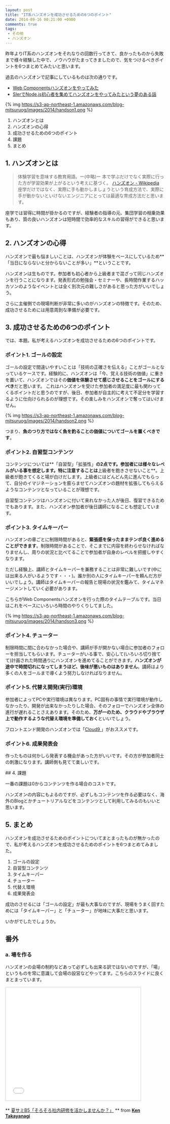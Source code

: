 ```yaml
---
layout: post
title: "IT系ハンズオンを成功させるための6つのポイント"
date: 2014-09-16 00:21:00 +0900
comments: true
tags: 
 - その他
 - ハンズオン
---
```


昨年よりIT系のハンズオンをそれなりの回数行ってきて、良かったものから失敗まで様々経験した中で、ノウハウがたまってきましたので、気をつけるべきポイントを6つまとめてみたいと思います。

過去のハンズオンで記事にしているものは次の通りです。

*   [Web Componentsハンズオンをやってみた](/2014/09/web-components)
*   [SIerでNode.js初心者を集めてハンズオンをやってみたという夢のある話](/2013/12/siernodejs)

<!-- more -->

{% img https://s3-ap-northeast-1.amazonaws.com/blog-mitsuruog/images/2014/handson1.png %}

1.  ハンズオンとは
2.  ハンズオンの心得
3.  成功させるための6つのポイント
4.  課題
5.  まとめ

## 1. ハンズオンとは

> 体験学習を意味する教育用語。ー(中略)ー 本で学ぶだけでなく実際に行った方が学習効果が上がるという考えに基づく。 
> [ハンズオン - Wikipedia](http://ja.wikipedia.org/wiki/%E3%83%8F%E3%83%B3%E3%82%BA%E3%82%AA%E3%83%B3)
座学だけではなく、実際に手も動かしましょうという育成方法で、実際に手が動かないといけないエンジニアにとっては最適な育成方法だと思います。

座学では習得に時間が掛かるのですが、経験者の指導の元、集団学習の相乗効果もあり、質の良いハンズオンは短時間で効率的なスキルの習得ができると思います。

## 2. ハンズオンの心得


ハンズオンで最も悩ましいことは、ハンズオンが体験をベースにしているため**「当日にならないと分からないことが多い」**ということです。

ハンズオンは生ものです。参加者も初心者から上級者まで混ざって同じハンズオンを行うことになります。発表形式の勉強会・セミナーや、長時間作業するハッカソンのようなイベントとは全く別次元の難しさがあると思った方がいいでしょう。

さらに主催側での現場判断が非常に多いのがハンズオンの特徴です。そのため、成功させるためには用意周到な準備が必要です。

## 3. 成功させるための6つのポイント

では、本題。私が考えるハンズオンを成功させるための6つのポイントです。

### ポイント1. ゴールの設定

ゴールの設定で間違いやすいことは「技術の正確さを伝える」ことがゴールとなっているケースです。経験的に、ハンズオンは「今、覚える技術の価値」に重きを置いて、ハンズオンではその**価値を体験させて感じさせることをゴールにするべき**だと思います。
これはハンズオンを受けた参加者の満足度に最も関わってくるポイントだと思うのですが、後日、参加者が自主的に考えて不足分を学習するように仕向けられるのが理想です。その楽しみをハンズオンで奪ってはいけません。

{% img https://s3-ap-northeast-1.amazonaws.com/blog-mitsuruog/images/2014/handson2.png %}


つまり、**魚のつり方ではなく魚を釣ることの価値についてゴールを置くべきです**。


### ポイント2. 自習型コンテンツ

コンテンツについては**「自習型」「拡張性」**の2点です。参加者には様々なレベルがいる事を想定します。特に注意することは**上級者を飽きさせないこと**。上級者が飽きてくると場が白けだします。上級者にはどんどん先に進んでもらって、自分のイマジネーションを膨らませてハンズオンの題材を拡張してもらえるようなコンテンツとなっていることが理想です。

自習型コンテンツはハンズオンに付いて来れなかった人が後日、復習できるためでもあります。また、ハンズオン参加者が後日講師になることも想定しています。


### ポイント3. タイムキーパー

ハンズオンの章ごとに制限時間があると、**緊張感を保ったままテンポ良く進めることができます**。制限時間があることで、そこまでに内容を終わらせなければなりませんし、周りの状況と比べてることで参加者が自身のレベルを把握しやすくなります。

ただし経験上、講師とタイムキーパーを兼務することは非常に難しいです(中には出来る人がいるようです・・・)。誰か別の人にタイムキーパーを頼んだ方がいいでしょう。講師はタイムキーパーの報告と現場の状況を鑑みて、タイムマネージメントしていく必要があります。

こちらがWeb Componentsハンズオンを行った際のタイムテーブルです。当日はこれをベースにいろいろ時間のやりくりしてました。

{% img https://s3-ap-northeast-1.amazonaws.com/blog-mitsuruog/images/2014/handson3.png %}



### ポイント4. チューター

制限時間に間に合わなかった場合や、講師が手が開かない場合に参加者のフォローを担当してもらいます。チューターがいる事で、安心して(いろいろ切り捨てて)計画された時間通りにハンズオンを進めてることができます。**ハンズオンが途中で時間切れになってしまうほど、後味が悪いものはありません**。講師はより多くの人をゴールまで導くよう努力しなければなりません。


### ポイント5. 代替え開発(実行)環境

参加者によってPCや実行環境は異なります。PC固有の事情で実行環境が動作しなかったり、開発が出来なかったりした場合、そのフォローでハンズオン全体の進行が遅れることさえあります。そのため、**万が一のため、クラウドやブラウザ上で動作するような代替え環境を準備しておく**といいでしょう。

フロントエンド開発のハンズオンでは「[Cloud9 ](https://c9.io/)」がおススメです。


### ポイント6. 成果発表会

作ったものは何かしら発表する機会があった方がいいです。その方が参加者同士の刺激になります。講師側も見てて楽しいです。

##︎ 4. 課題

一番の課題は0からコンテンツを作る場合のコストです。

ハンズオンの内容にもよるのですが、必ずしもコンテンツを作る必要はなく、海外のBlogとかチュートリアルなどをコンテンツとして利用してみるのもいいと思います。



## 5. まとめ

ハンズオンを成功させるためのポイントについてまとまったものが無かったので、私が考えるハンズオンを成功させるためのポイントを6つまとめてみました。

1.  ゴールの設定
2.  自習型コンテンツ
3.  タイムキーパー
4.  チューター
5.  代替え環境
6.  成果発表会

成功のさせるには「ゴールの設定」が最も大事なのですが、現場をうまく回すためには「タイムキーパー」と「チューター」が地味に大事だと思います。

いかがでしたでしょうか。

## 番外

### a. 場を作る


ハンズオンの会場の制約などあって必ずしも出来る訳ではないのですが、「場」というものを常に意識して会場の設営などやってます。こちらのスライドに良くまとまっています。

<iframe allowfullscreen="" frameborder="0" height="356" marginheight="0" marginwidth="0" scrolling="no" src="//www.slideshare.net/slideshow/embed_code/24830938?startSlide=18" style="border-width: 1px; border: 1px solid #CCC; margin-bottom: 5px; max-width: 100%;" width="427"> </iframe> 
<div style="margin-bottom: 5px;">

** [夏サミB5「そろそろ社内研修を活かしませんか？」](https://www.slideshare.net/gaoryu/20130801-devsumi "夏サミB5「そろそろ社内研修を活かしませんか？」") ** from **[Ken Takayanagi](http://www.slideshare.net/gaoryu)** 
